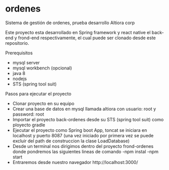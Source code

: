 # ordenes
Sistema de gestión de ordenes, prueba desarrollo Altiora corp

Este proyecto esta desarrollado en Spring framework y react native el back-end y frond-end respectivamente, el cual puede ser clonado desde este repositorio.

Prerequisitos
  - mysql server
  - mysql workbench (opcional)
  - java 8
  - nodejs
  - STS (spring tool suit)
  
Pasos para ejecutar el proyecto

  - Clonar proyecto en su equipo
  - Crear una base de datos en mysql llamada altiora con usuario: root y password: root
  - Importar el proyecto back-ordenes desde su STS (spring tool suit) como ployecto gradle
  - Ejecutar el proyecto como Spring boot App, toncat se iniciara en localhost y puerto 8087 (una vez iniciado por primera vez se puede excluir del path de construccion la clase LoadDatabase)
  - Desde un terminal nos dirigimos dentro del proyecto frond-ordenes donde pondremos las siguientes lineas de comando
    -npm instal
    -npm start
  - Entraremos desde nuestro navegador http://localhost:3000/




